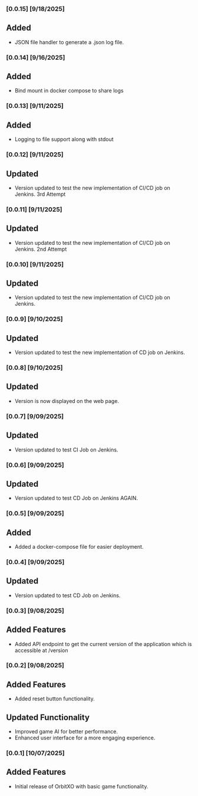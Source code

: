 ### [0.0.15] [9/18/2025]
## Added
- JSON file handler to generate a .json log file.

### [0.0.14] [9/16/2025]
## Added
- Bind mount in docker compose to share logs

### [0.0.13] [9/11/2025]
## Added
- Logging to file support along with stdout

### [0.0.12] [9/11/2025]
## Updated
- Version updated to test the new implementation of CI/CD job on Jenkins. 3rd Attempt

### [0.0.11] [9/11/2025]
## Updated
- Version updated to test the new implementation of CI/CD job on Jenkins. 2nd Attempt

### [0.0.10] [9/11/2025]
## Updated
- Version updated to test the new implementation of CI/CD job on Jenkins.

### [0.0.9] [9/10/2025]
## Updated
- Version updated to test the new implementation of CD job on Jenkins.

### [0.0.8] [9/10/2025]
## Updated
- Version is now displayed on the web page.

### [0.0.7] [9/09/2025]
## Updated
- Version updated to test CI Job on Jenkins.

### [0.0.6] [9/09/2025]
## Updated
- Version updated to test CD Job on Jenkins AGAIN.

### [0.0.5] [9/09/2025]
## Added
- Added a docker-compose file for easier deployment.

### [0.0.4] [9/09/2025]
## Updated
- Version updated to test CD Job on Jenkins.

### [0.0.3] [9/08/2025]
## Added Features
- Added API endpoint to get the current version of the application which is accessible at /version

### [0.0.2] [9/08/2025]
## Added Features
- Added reset button functionality.
## Updated Functionality
- Improved game AI for better performance.
- Enhanced user interface for a more engaging experience.

### [0.0.1] [10/07/2025]
## Added Features
- Initial release of OrbitXO with basic game functionality.

